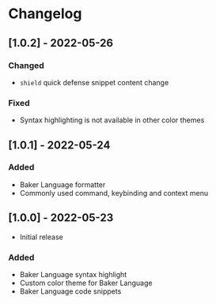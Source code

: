 # Changelog

## [1.0.2] - 2022-05-26

### Changed

- `shield` quick defense snippet content change

### Fixed

- Syntax highlighting is not available in other color themes

## [1.0.1] - 2022-05-24

### Added

- Baker Language formatter
- Commonly used command, keybinding and context menu

## [1.0.0] - 2022-05-23

- Initial release

### Added

- Baker Language syntax highlight
- Custom color theme for Baker Language
- Baker Language code snippets